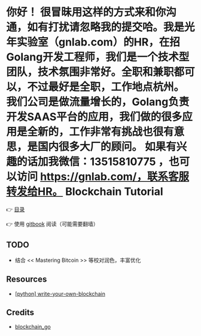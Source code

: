 你好！
很冒昧用这样的方式来和你沟通，如有打扰请忽略我的提交哈。我是光年实验室（gnlab.com）的HR，在招Golang开发工程师，我们是一个技术型团队，技术氛围非常好。全职和兼职都可以，不过最好是全职，工作地点杭州。
我们公司是做流量增长的，Golang负责开发SAAS平台的应用，我们做的很多应用是全新的，工作非常有挑战也很有意思，是国内很多大厂的顾问。
如果有兴趣的话加我微信：13515810775  ，也可以访问 https://gnlab.com/，联系客服转发给HR。
Blockchain Tutorial
===================

:point_right: [目录](SUMMARY.md)

:point_right: 使用 [gitbook](https://liuchengxu.gitbooks.io/blockchain-tutorial/content/) 阅读（可能需要翻墙）

## TODO

- 结合 << Mastering Bitcoin >> 等校对润色，丰富优化

## Resources

- [[python] write-your-own-blockchain](https://bigishdata.com/2017/10/17/write-your-own-blockchain-part-1-creating-storing-syncing-displaying-mining-and-proving-work/)

## Credits

- [blockchain_go](https://github.com/Jeiwan/blockchain_go)
